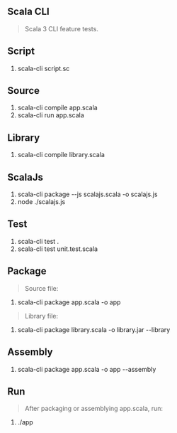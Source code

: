 Scala CLI
---------
>Scala 3 CLI feature tests.

Script
------
1. scala-cli script.sc

Source
------
1. scala-cli compile app.scala
2. scala-cli run app.scala

Library
-------
1. scala-cli compile library.scala

ScalaJs
-------
1. scala-cli package --js scalajs.scala -o scalajs.js
2. node ./scalajs.js

Test
----
1. scala-cli test .
2. scala-cli test unit.test.scala

Package
-------
>Source file:
1. scala-cli package app.scala -o app
>Library file:
1. scala-cli package library.scala -o library.jar --library

Assembly
--------
1. scala-cli package app.scala -o app --assembly

Run
---
>After packaging or assemblying app.scala, run:
1. ./app
